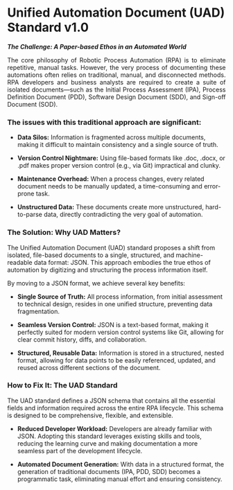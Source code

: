 # Unified Automation Document (UAD) Standard v1.0
**_The Challenge: A Paper-based Ethos in an Automated World_**

<div style="text-align:justify">
The core philosophy of Robotic Process Automation (RPA) is to eliminate repetitive, manual tasks. However, the very process of documenting these automations often relies on traditional, manual,
and disconnected methods. RPA developers and business analysts are required to create a suite of isolated documents—such as the Initial Process Assessment (IPA), 
Process Definition Document (PDD), Software Design Document (SDD), and Sign-off Document (SOD).
</div>

### The issues with this traditional approach are significant:

- **Data Silos:** Information is fragmented across multiple documents, making it difficult to maintain consistency and a single source of truth.

- **Version Control Nightmare:** Using file-based formats like .doc, .docx, or .pdf makes proper version control (e.g., via Git) impractical and clunky.

- **Maintenance Overhead:** When a process changes, every related document needs to be manually updated, a time-consuming and error-prone task.

- **Unstructured Data:** These documents create more unstructured, hard-to-parse data, directly contradicting the very goal of automation.

### The Solution: Why UAD Matters?

The Unified Automation Document (UAD) standard proposes a shift from isolated, file-based documents to a single, structured, and machine-readable data format: JSON. 
This approach embodies the true ethos of automation by digitizing and structuring the process information itself.

By moving to a JSON format, we achieve several key benefits:

- **Single Source of Truth:** All process information, from initial assessment to technical design, resides in one unified structure, preventing data fragmentation.

- **Seamless Version Control:** JSON is a text-based format, making it perfectly suited for modern version control systems like Git, allowing for clear commit history, diffs, and collaboration.

- **Structured, Reusable Data:** Information is stored in a structured, nested format, allowing for data points to be easily referenced, updated, and reused across different sections of the document.

### How to Fix It: The UAD Standard
The UAD standard defines a JSON schema that contains all the essential fields and information required across the entire RPA lifecycle. 
This schema is designed to be comprehensive, flexible, and extensible.




- **Reduced Developer Workload:** Developers are already familiar with JSON. Adopting this standard leverages existing skills and tools, reducing the learning curve and making documentation a more seamless part of the development lifecycle.

- **Automated Document Generation:** With data in a structured format, the generation of traditional documents (IPA, PDD, SDD) becomes a programmatic task, eliminating manual effort and ensuring consistency.
